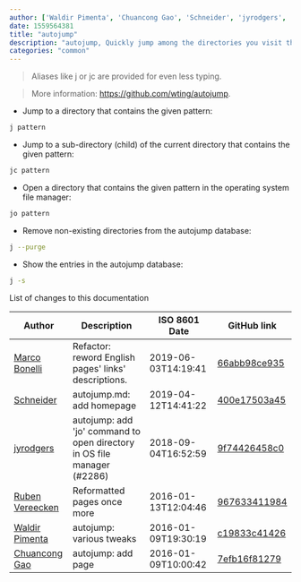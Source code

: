```yaml
---
author: ['Waldir Pimenta', 'Chuancong Gao', 'Schneider', 'jyrodgers', 'Marco Bonelli', 'Ruben Vereecken']
date: 1559564381
title: "autojump"
description: "autojump, Quickly jump among the directories you visit the most."
categories: "common"
---
```

> Aliases like j or jc are provided for even less typing.

> More information: <https://github.com/wting/autojump>.

- Jump to a directory that contains the given pattern:

```bash
j pattern
```

- Jump to a sub-directory (child) of the current directory that contains the given pattern:

```bash
jc pattern
```

- Open a directory that contains the given pattern in the operating system file manager:

```bash
jo pattern
```

- Remove non-existing directories from the autojump database:

```bash
j --purge
```

- Show the entries in the autojump database:

```bash
j -s
```
List of changes to this documentation


Author | Description | ISO 8601 Date | GitHub link
------|-----|-----|-----
[Marco Bonelli](mailto:marco@mebeim.net) | Refactor: reword English pages' links' descriptions. | 2019-06-03T14:19:41 | [66abb98ce935](https://github.com/tldr-pages/tldr/commit/66abb98ce935c0f4516bf30c4d6da72180d5a3ab)
[Schneider](mailto:lucas.schneider@sap.com) | autojump.md: add homepage | 2019-04-12T14:41:22 | [400e17503a45](https://github.com/tldr-pages/tldr/commit/400e17503a459faf10472ec3136ce1032ef5c045)
[jyrodgers](mailto:jyrodgers@gmail.com) | autojump: add 'jo' command to open directory in OS file manager (#2286) | 2018-09-04T16:52:59 | [9f74426458c0](https://github.com/tldr-pages/tldr/commit/9f74426458c0c8eb97a3cc9252fe7c1dfe01eb46)
[Ruben Vereecken](mailto:rubenvereecken@gmail.com) | Reformatted pages once more | 2016-01-13T12:04:46 | [967633411984](https://github.com/tldr-pages/tldr/commit/9676334119847078e5e05fec393a3fe36991dbc2)
[Waldir Pimenta](mailto:waldyrious@gmail.com) | autojump: various tweaks | 2016-01-09T19:30:19 | [c19833c41426](https://github.com/tldr-pages/tldr/commit/c19833c414262ccecf866c659c3e5c1edf7b9fcf)
[Chuancong Gao](mailto:chuanconggao@users.noreply.github.com) | autojump: add page | 2016-01-09T10:00:42 | [7efb16f81279](https://github.com/tldr-pages/tldr/commit/7efb16f812794029191b76351b214c10bd4886e3)

